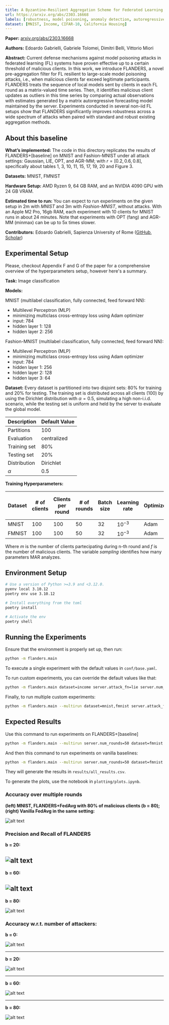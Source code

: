```yaml
---
title: A Byzantine-Resilient Aggregation Scheme for Federated Learning via Matrix Autoregression on Client Updates
url: https://arxiv.org/abs/2303.16668
labels: [robustness, model poisoning, anomaly detection, autoregressive model, regression, classification]
dataset: [MNIST, Income, CIFAR-10, California Housing]
---
```


**Paper:** [arxiv.org/abs/2303.16668](https://arxiv.org/abs/2303.16668)

**Authors:** Edoardo Gabrielli, Gabriele Tolomei, Dimitri Belli, Vittorio Miori

**Abstract:** Current defense mechanisms against model poisoning attacks in federated learning (FL) systems have proven effective up to a certain threshold of malicious clients. In this work, we introduce FLANDERS, a novel pre-aggregation filter for FL resilient to large-scale model poisoning attacks, i.e., when malicious clients far exceed legitimate participants. FLANDERS treats the sequence of local models sent by clients in each FL round as a matrix-valued time series. Then, it identifies malicious client updates as outliers in this time series by comparing actual observations with estimates generated by a matrix autoregressive forecasting model maintained by the server. Experiments conducted in several non-iid FL setups show that FLANDERS significantly improves robustness across a wide spectrum of attacks when paired with standard and robust existing aggregation methods. 

## About this baseline

**What’s implemented:** The code in this directory replicates the results of FLANDERS+\[baseline\] on MNIST and Fashion-MNIST under all attack settings: Gaussian, LIE, OPT, and AGR-MM; with $r=[0.2,0.6,0.8]$, specifically about tables 1, 3, 10, 11, 15, 17, 19, 20 and Figure 3.

**Datasets:** MNIST, FMNIST

**Hardware Setup:** AMD Ryzen 9, 64 GB RAM, and an NVIDIA 4090 GPU with 24 GB VRAM.

**Estimated time to run:** You can expect to run experiments on the given setup in 2m with *MNIST* and 3m with *Fashion-MNIST*, without attacks. With an Apple M2 Pro, 16gb RAM, each experiment with 10 clients for MNIST runs in about 24 minutes. Note that experiments with OPT (fang) and AGR-MM (minmax) can be up to 5x times slower.

**Contributors:** Edoardo Gabrielli, Sapienza University of Rome ([GitHub](https://github.com/edogab33), [Scholar](https://scholar.google.com/citations?user=b3bePdYAAAAJ))


## Experimental Setup

Please, checkout Appendix F and G of the paper for a comprehensive overview of the hyperparameters setup, however here's a summary.

**Task:** Image classification

**Models:**

MNIST (multilabel classification, fully connected, feed forward NN):
- Multilevel Perceptron (MLP)
- minimizing multiclass cross-entropy loss using Adam optimizer
- input: 784
- hidden layer 1: 128
- hidden layer 2: 256

Fashion-MNIST (multilabel classification, fully connected, feed forward NN):
- Multilevel Perceptron (MLP)
- minimizing multiclass cross-entropy loss using Adam optimizer
- input: 784
- hidden layer 1: 256
- hidden layer 2: 128
- hidden layer 3: 64

**Dataset:** Every dataset is partitioned into two disjoint sets: 80% for training and 20% for testing. The training set is distributed across all clients (100) by using the Dirichlet distribution with $\alpha=0.5$, simulating a high non-i.i.d. scenario, while the testing set is uniform and held by the server to evaluate the global model.

| Description | Default Value |
| ----------- | ----- |
| Partitions | 100 |
| Evaluation | centralized |
| Training set | 80% |
| Testing set | 20% |
| Distribution | Dirichlet |
| $\alpha$ | 0.5 |

**Training Hyperparameters:**

| Dataset | # of clients  | Clients per round | # of rounds | Batch size | Learning rate | Optimizer | Dropout | Alpha | Beta | # of clients to keep | Sampling |
| -- | -- | -- | -- | -- | -- | -- | -- | -- | -- | -- | -- |
| MNIST | 100 | 100 | 50 | 32 | $10^{-3}$ | Adam | 0.2 | 0.0 | 0.0 | $m - f$ | 500 |
| FMNIST | 100 | 100 | 50 | 32 | $10^{-3}$ | Adam | 0.2 | 0.0 | 0.0 | $m - f$ | 500 |

Where $m$ is the number of clients partecipating during n-th round and $f$ is the number of malicious clients. The variable $sampling$ identifies how many parameters MAR analyzes.


## Environment Setup

```bash  
# Use a version of Python >=3.9 and <3.12.0.
pyenv local 3.10.12
poetry env use 3.10.12

# Install everything from the toml
poetry install

# Activate the env
poetry shell
```


## Running the Experiments
Ensure that the environment is properly set up, then run:

```bash  
python -m flanders.main
```

To execute a single experiment with the default values in `conf/base.yaml`.

To run custom experiments, you can override the default values like that:

```bash
python -m flanders.main dataset=income server.attack_fn=lie server.num_malicious=1
```

Finally, to run multiple custom experiments:

```bash
python -m flanders.main --multirun dataset=mnist,fmnist server.attack_fn=gaussian,lie,fang,minmax server.num_malicious=0,1,2,3,4,5
```


## Expected Results

Use this command to run experiments on FLANDERS+\[baseline\]
```bash
python -m flanders.main --multirun server.num_rounds=50 dataset=fmnist strategy=flanders aggregate_fn=fedavg,trimmedmean,fedmedian,krum,bulyan server.pool_size=100 server.num_malicious=0,20,60,80 server.attack_fn=gaussian,lie,fang,minmax client_resources.num_cpus=0.1 client_resources.num_gpus=0.1
```

And then this command to run experiments on vanilla baselines:

```bash
python -m flanders.main --multirun server.num_rounds=50 dataset=fmnist strategy=fedavg,trimmedmean,fedmedian,krum,bulyan server.pool_size=100 server.num_malicious=0,20,60,80 server.attack_fn=gaussian,lie,fang,minmax client_resources.num_cpus=0.1 client_resources.num_gpus=0.1
```

They will generate the results in `results/all_results.csv`.

To generate the plots, use the notebook in `plotting/plots.ipynb`.


### Accuracy over multiple rounds
**(left) MNIST, FLANDERS+FedAvg with 80% of malicious clients (b = 80); (right) Vanilla FedAvg in the same setting:**

![alt text](_static/screenshot-7.png)

### Precision and Recall of FLANDERS

**b = 20:**

![alt text](_static/screenshot-4.png)
---

**b = 60:**

![alt text](_static/screenshot-5.png)
---
**b = 80:**

![alt text](_static/screenshot-6.png)


### Accuracy w.r.t. number of attackers:
**b = 0:**

![alt text](_static/screenshot.png)

---
**b = 20:**

![alt text](_static/screenshot-1.png)

---
**b = 60:**

![alt text](_static/screenshot-2.png)

---
**b = 80:**

![alt text](_static/screenshot-3.png)